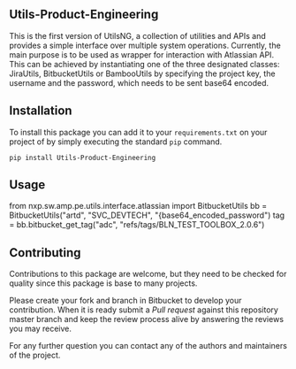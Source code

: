 
Utils-Product-Engineering
-------------------------
This is the first version of UtilsNG, a collection of utilities and APIs and provides a simple interface over multiple 
system operations. Currently, the main purpose is to be used as wrapper for interaction with Atlassian API.
This can be achieved by instantiating one of the three designated classes:
JiraUtils, BitbucketUtils or BambooUtils by specifying the project key, the username and the password, which needs to be
sent base64 encoded.

Installation
------------
To install this package you can add it to your `requirements.txt` on your
project of by simply executing the standard `pip` command.

```shell script
pip install Utils-Product-Engineering
```

Usage
-----

from nxp.sw.amp.pe.utils.interface.atlassian import BitbucketUtils
bb = BitbucketUtils("artd", "SVC_DEVTECH", "{base64_encoded_password")
tag = bb.bitbucket_get_tag("adc", "refs/tags/BLN_TEST_TOOLBOX_2.0.6")

Contributing
------------
Contributions to this package are welcome, but they need to be checked for
quality since this package is base to many projects.

Please create your fork and branch in Bitbucket to develop your contribution. 
When it is ready submit a _Pull request_ against this repository master
branch and keep the review process alive by answering the reviews you may
receive.

For any further question you can contact any of the authors and maintainers
of the project.

